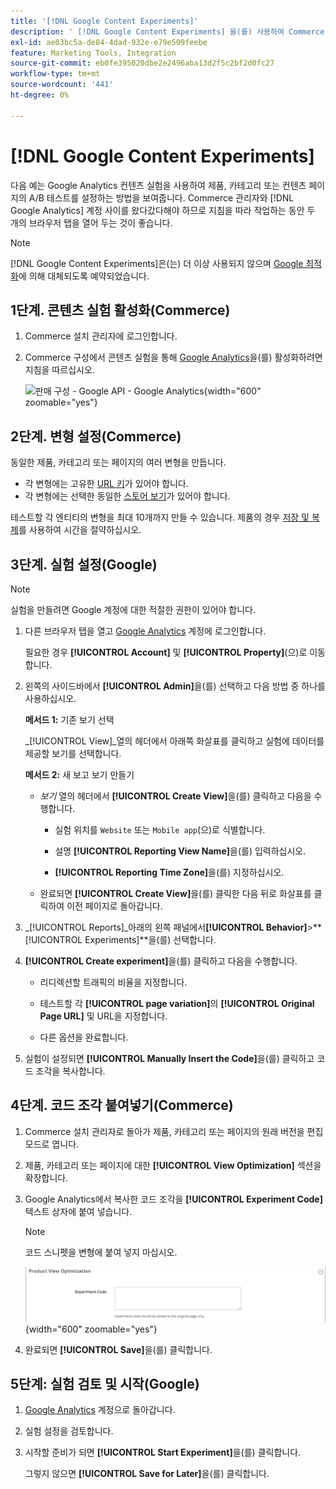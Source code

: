 ```yaml
---
title: '[!DNL Google Content Experiments]'
description: ' [!DNL Google Content Experiments] 을(를) 사용하여 Commerce 제품, 카테고리 또는 콘텐츠 페이지의 A/B 테스트를 설정하는 방법에 대해 알아봅니다.'
exl-id: ae03bc5a-de84-4dad-932e-e79e509feebe
feature: Marketing Tools, Integration
source-git-commit: eb0fe395020dbe2e2496aba13d2f5c2bf2d0fc27
workflow-type: tm+mt
source-wordcount: '441'
ht-degree: 0%

---
```


# [!DNL Google Content Experiments]

다음 예는 Google Analytics 컨텐츠 실험을 사용하여 제품, 카테고리 또는 컨텐츠 페이지의 A/B 테스트를 설정하는 방법을 보여줍니다. Commerce 관리자와 [!DNL Google Analytics] 계정 사이를 왔다갔다해야 하므로 지침을 따라 작업하는 동안 두 개의 브라우저 탭을 열어 두는 것이 좋습니다.

>[!NOTE]
>
>[!DNL Google Content Experiments]은(는) 더 이상 사용되지 않으며 [Google 최적화](https://support.google.com/optimize/answer/7084762?hl=en)에 의해 대체되도록 예약되었습니다.

## 1단계. 콘텐츠 실험 활성화(Commerce)

1. Commerce 설치 관리자에 로그인합니다.

1. Commerce 구성에서 콘텐츠 실험을 통해 [Google Analytics](google-analytics.md)을(를) 활성화하려면 지침을 따르십시오.

   ![판매 구성 - Google API - Google Analytics](../configuration-reference/sales/assets/google-api-analytics-ee.png){width="600" zoomable="yes"}

## 2단계. 변형 설정(Commerce)

동일한 제품, 카테고리 또는 페이지의 여러 변형을 만듭니다.

- 각 변형에는 고유한 [URL 키](../catalog/catalog-urls.md)가 있어야 합니다.
- 각 변형에는 선택한 동일한 [스토어 보기](../getting-started/websites-stores-views.md#scope-settings)가 있어야 합니다.

테스트할 각 엔티티의 변형을 최대 10개까지 만들 수 있습니다. 제품의 경우 [저장 및 복제](../catalog/product-workspace.md)를 사용하여 시간을 절약하십시오.

## 3단계. 실험 설정(Google)

>[!NOTE]
>
>실험을 만들려면 Google 계정에 대한 적절한 권한이 있어야 합니다.

1. 다른 브라우저 탭을 열고 [Google Analytics][2] 계정에 로그인합니다.

   필요한 경우 **[!UICONTROL Account]** 및 **[!UICONTROL Property]**(으)로 이동합니다.

1. 왼쪽의 사이드바에서 **[!UICONTROL Admin]**&#x200B;을(를) 선택하고 다음 방법 중 하나를 사용하십시오.

   **메서드 1:** 기존 보기 선택

   _[!UICONTROL View]_열의 헤더에서 아래쪽 화살표를 클릭하고 실험에 데이터를 제공할 보기를 선택합니다.

   **메서드 2:** 새 보고 보기 만들기

   - _보기_ 열의 헤더에서 **[!UICONTROL Create View]**&#x200B;을(를) 클릭하고 다음을 수행합니다.

      - 실험 위치를 `Website` 또는 `Mobile app`(으)로 식별합니다.

      - 설명 **[!UICONTROL Reporting View Name]**&#x200B;을(를) 입력하십시오.

      - **[!UICONTROL Reporting Time Zone]**&#x200B;을(를) 지정하십시오.

   - 완료되면 **[!UICONTROL Create View]**&#x200B;을(를) 클릭한 다음 뒤로 화살표를 클릭하여 이전 페이지로 돌아갑니다.

1. _[!UICONTROL Reports]_아래의 왼쪽 패널에서&#x200B;**[!UICONTROL Behavior]**>**[!UICONTROL Experiments]**을(를) 선택합니다.

1. **[!UICONTROL Create experiment]**&#x200B;을(를) 클릭하고 다음을 수행합니다.

   - 리디렉션할 트래픽의 비율을 지정합니다.

   - 테스트할 각 **[!UICONTROL page variation]**&#x200B;의 **[!UICONTROL Original Page URL]** 및 URL을 지정합니다.

   - 다른 옵션을 완료합니다.

1. 실험이 설정되면 **[!UICONTROL Manually Insert the Code]**&#x200B;을(를) 클릭하고 코드 조각을 복사합니다.

## 4단계. 코드 조각 붙여넣기(Commerce)

1. Commerce 설치 관리자로 돌아가 제품, 카테고리 또는 페이지의 원래 버전을 편집 모드로 엽니다.

1. 제품, 카테고리 또는 페이지에 대한 **[!UICONTROL View Optimization]** 섹션을 확장합니다.

1. Google Analytics에서 복사한 코드 조각을 **[!UICONTROL Experiment Code]** 텍스트 상자에 붙여 넣습니다.

   >[!NOTE]
   >
   >코드 스니펫을 변형에 붙여 넣지 마십시오.

   ![제품 보기 최적화](../catalog/assets/product-view-optimization.png){width="600" zoomable="yes"}

1. 완료되면 **[!UICONTROL Save]**&#x200B;을(를) 클릭합니다.

## 5단계: 실험 검토 및 시작(Google)

1. [Google Analytics][2] 계정으로 돌아갑니다.

1. 실험 설정을 검토합니다.

1. 시작할 준비가 되면 **[!UICONTROL Start Experiment]**&#x200B;을(를) 클릭합니다.

   그렇지 않으면 **[!UICONTROL Save for Later]**&#x200B;을(를) 클릭합니다.


[2]: https://analytics.google.com/
